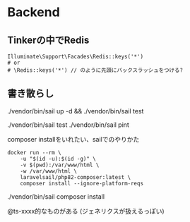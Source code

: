 # Backend

## Tinkerの中でRedis

```tinker
Illuminate\Support\Facades\Redis::keys('*')
# or
# \Redis::keys('*') // のように先頭にバックスラッシュをつける?
```

## 書き散らし

./vendor/bin/sail up -d && ./vendor/bin/sail test

./vendor/bin/sail test
./vendor/bin/sail pint

composer installをいれたい、sailでのやりかた

```
docker run --rm \
    -u "$(id -u):$(id -g)" \
    -v $(pwd):/var/www/html \
    -w /var/www/html \
    laravelsail/php82-composer:latest \
    composer install --ignore-platform-reqs
```

./vendor/bin/sail composer install

@ts-xxxx的なものがある
(ジェネリクスが扱えるっぽい)
